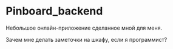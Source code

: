 # Pinboard_backend

Небольшое онлайн-приложение сделанное мной для меня.

Зачем мне делать заметочки на шкафу, если я программист?
